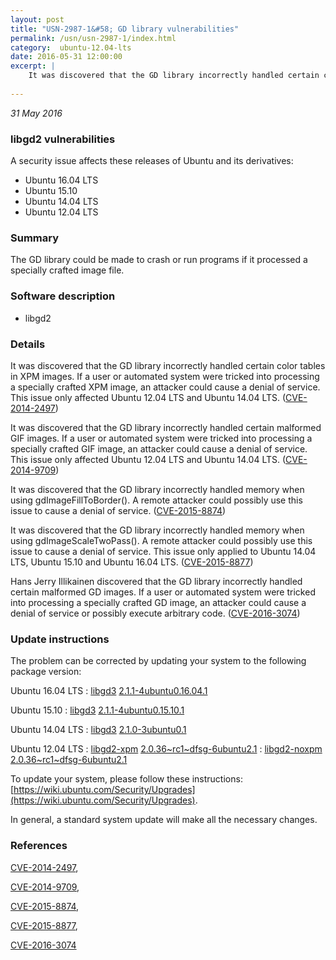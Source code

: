 ```yaml
---
layout: post
title: "USN-2987-1&#58; GD library vulnerabilities"
permalink: /usn/usn-2987-1/index.html
category:  ubuntu-12.04-lts
date: 2016-05-31 12:00:00
excerpt: |
    It was discovered that the GD library incorrectly handled certain color tables in XPM images. If a user or automated system were tricked into processing a specially crafted XPM image, an attacker could cause a denial of service. This issue only affected Ubuntu 12.04 LTS and Ubuntu 14.04 LTS. ([CVE-2014-2497](http://people.ubuntu.com/~ubuntu-security/cve/CVE-2014-2497))
    
--- 
```

 
 

*31 May 2016*

### libgd2 vulnerabilities

A security issue affects these releases of Ubuntu and its derivatives:

* Ubuntu 16.04 LTS
* Ubuntu 15.10
* Ubuntu 14.04 LTS
* Ubuntu 12.04 LTS

### Summary

The GD library could be made to crash or run programs if it processed a specially crafted image file.

### Software description

* libgd2 

### Details

It was discovered that the GD library incorrectly handled certain color tables in XPM images. If a user or automated system were tricked into processing a specially crafted XPM image, an attacker could cause a denial of service. This issue only affected Ubuntu 12.04 LTS and Ubuntu 14.04 LTS. ([CVE-2014-2497](http://people.ubuntu.com/~ubuntu-security/cve/CVE-2014-2497))

It was discovered that the GD library incorrectly handled certain malformed GIF images. If a user or automated system were tricked into processing a specially crafted GIF image, an attacker could cause a denial of service. This issue only affected Ubuntu 12.04 LTS and Ubuntu 14.04 LTS. ([CVE-2014-9709](http://people.ubuntu.com/~ubuntu-security/cve/CVE-2014-9709))

It was discovered that the GD library incorrectly handled memory when using gdImageFillToBorder(). A remote attacker could possibly use this issue to cause a denial of service. ([CVE-2015-8874](http://people.ubuntu.com/~ubuntu-security/cve/CVE-2015-8874))

It was discovered that the GD library incorrectly handled memory when using gdImageScaleTwoPass(). A remote attacker could possibly use this issue to cause a denial of service. This issue only applied to Ubuntu 14.04 LTS, Ubuntu 15.10 and Ubuntu 16.04 LTS. ([CVE-2015-8877](http://people.ubuntu.com/~ubuntu-security/cve/CVE-2015-8877))

Hans Jerry Illikainen discovered that the GD library incorrectly handled certain malformed GD images. If a user or automated system were tricked into processing a specially crafted GD image, an attacker could cause a denial of service or possibly execute arbitrary code. ([CVE-2016-3074](http://people.ubuntu.com/~ubuntu-security/cve/CVE-2016-3074)) 

### Update instructions

The problem can be corrected by updating your system to the following package version:

Ubuntu 16.04 LTS
 : [libgd3](https://launchpad.net/ubuntu/+source/libgd2) <span> [2.1.1-4ubuntu0.16.04.1](https://launchpad.net/ubuntu/+source/libgd2/2.1.1-4ubuntu0.16.04.1) </span> 

Ubuntu 15.10
 : [libgd3](https://launchpad.net/ubuntu/+source/libgd2) <span> [2.1.1-4ubuntu0.15.10.1](https://launchpad.net/ubuntu/+source/libgd2/2.1.1-4ubuntu0.15.10.1) </span> 

Ubuntu 14.04 LTS
 : [libgd3](https://launchpad.net/ubuntu/+source/libgd2) <span> [2.1.0-3ubuntu0.1](https://launchpad.net/ubuntu/+source/libgd2/2.1.0-3ubuntu0.1) </span> 

Ubuntu 12.04 LTS
 : [libgd2-xpm](https://launchpad.net/ubuntu/+source/libgd2) <span> [2.0.36~rc1~dfsg-6ubuntu2.1](https://launchpad.net/ubuntu/+source/libgd2/2.0.36~rc1~dfsg-6ubuntu2.1) </span> 
 : [libgd2-noxpm](https://launchpad.net/ubuntu/+source/libgd2) <span> [2.0.36~rc1~dfsg-6ubuntu2.1](https://launchpad.net/ubuntu/+source/libgd2/2.0.36~rc1~dfsg-6ubuntu2.1) </span> 

To update your system, please follow these instructions: [https://wiki.ubuntu.com/Security/Upgrades](https://wiki.ubuntu.com/Security/Upgrades).

In general, a standard system update will make all the necessary changes. 

### References

 
 [CVE-2014-2497](http://people.ubuntu.com/~ubuntu-security/cve/CVE-2014-2497), 

 [CVE-2014-9709](http://people.ubuntu.com/~ubuntu-security/cve/CVE-2014-9709), 

 [CVE-2015-8874](http://people.ubuntu.com/~ubuntu-security/cve/CVE-2015-8874), 

 [CVE-2015-8877](http://people.ubuntu.com/~ubuntu-security/cve/CVE-2015-8877), 

 [CVE-2016-3074](http://people.ubuntu.com/~ubuntu-security/cve/CVE-2016-3074)
 

